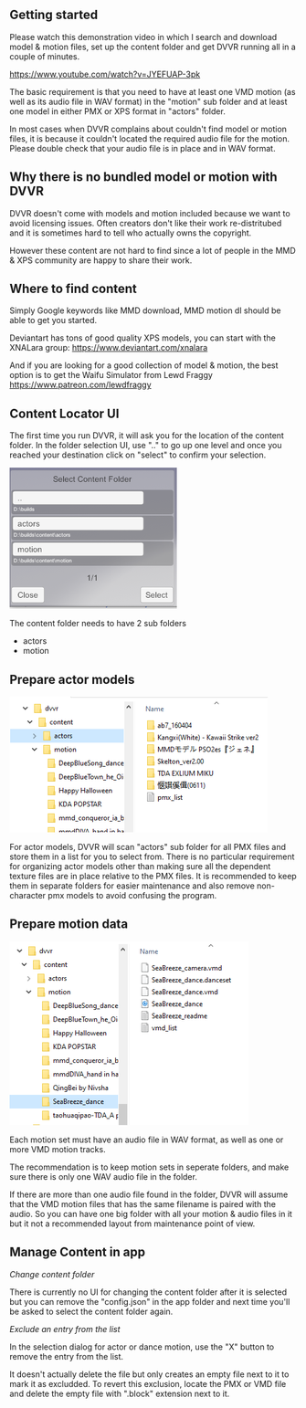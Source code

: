 ## Getting started

Please watch this demonstration video in which I search and download model & motion files, set up the content folder and get DVVR running all in a couple of minutes. 

https://www.youtube.com/watch?v=JYEFUAP-3pk

The basic requirement is that you need to have at least one VMD motion (as well as its audio file in WAV format) in the "motion" sub folder and at least one model in either PMX or XPS format in "actors" folder. 

In most cases when DVVR complains about couldn't find model or motion files, it is because it couldn't located the required audio file for the motion. Please double check that your audio file is in place and in WAV format. 

## Why there is no bundled model or motion with DVVR

DVVR doesn't come with models and motion included because we want to avoid licensing issues. Often creators don't like their work re-distritubed and it is sometimes hard to tell who actually owns the copyright. 

However these content are not hard to find since a lot of people in the MMD & XPS community are happy to share their work. 

## Where to find content

Simply Google keywords like MMD download, MMD motion dl should be able to get you started. 

Deviantart has tons of good quality XPS models, you can start with the XNALara group: https://www.deviantart.com/xnalara  

And if you are looking for a good collection of model & motion, the best option is to get the Waifu Simulator from Lewd Fraggy
https://www.patreon.com/lewdfraggy


## Content Locator UI 
The first time you run DVVR, it will ask you for the location of the content folder. In the folder selection UI, use ".." to go up one level and once you reached your destination click on "select" to confirm your selection.

![Select content folder](/pages/content_select.PNG)

The content folder needs to have 2 sub folders
* actors
* motion

## Prepare actor models

![Example of actors folder](/pages/content_actors.PNG)

For actor models, DVVR will scan "actors" sub folder for all PMX files and store them in a list for you to select from. There is no particular requirement for organizing actor models other than making sure all the dependent texture files are in place relative to the PMX files. It is recommended to keep them in separate folders for easier maintenance and also remove non-character pmx models to avoid confusing the program. 

## Prepare motion data

![Example of motion folder](/pages/content_motion.PNG)

Each motion set must have an audio file in WAV format, as well as one or more VMD motion tracks. 

The recommendation is to keep motion sets in seperate folders, and make sure there is only one WAV audio file in the folder. 

If there are more than one audio file found in the folder, DVVR will assume that the VMD motion files that has the same filename is paired with the audio. So you can have one big folder with all your motion & audio files in it but it not a recommended layout from maintenance point of view.

## Manage Content in app

*Change content folder*

There is currently no UI for changing the content folder after it is selected but you can remove the "config.json" in the app folder and next time you'll be asked to select the content folder again.

*Exclude an entry from the list*

In the selection dialog for actor or dance motion, use the "X" button to remove the entry from the list. 

It doesn't actually delete the file but only creates an empty file next to it to mark it as excludded. To revert this exclusion, locate the PMX or VMD file and delete the empty file with ".block" extension next to it.
